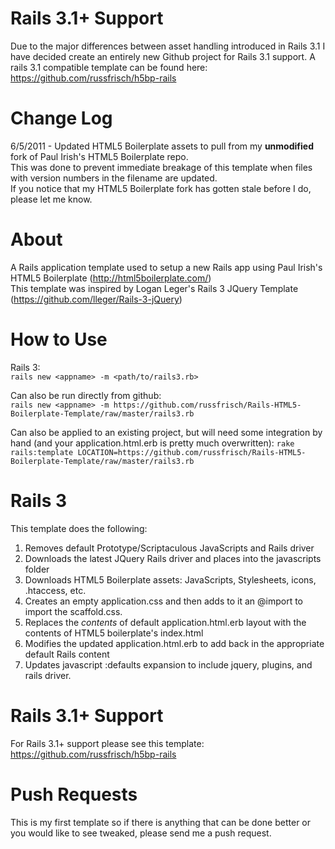 Rails 3.1+ Support
===================
Due to the major differences between asset handling introduced in Rails 3.1 I have decided create an entirely new Github project for Rails 3.1 support. A rails 3.1 compatible template can be found here: https://github.com/russfrisch/h5bp-rails

Change Log
===========
6/5/2011 - Updated HTML5 Boilerplate assets to pull from my <b>unmodified</b> fork of Paul Irish's HTML5 Boilerplate repo.<br>
 This was done to prevent immediate breakage of this template when files with version numbers in the filename are updated.<br>
 If you notice that my HTML5 Boilerplate fork has gotten stale before I do, please let me know.

About
======
A Rails application template used to setup a new Rails app using Paul Irish's HTML5 Boilerplate (http://html5boilerplate.com/)<br>
This template was inspired by Logan Leger's Rails 3 JQuery Template (https://github.com/lleger/Rails-3-jQuery)

How to Use
===========
Rails 3:<br> 
`rails new <appname> -m <path/to/rails3.rb>`<br>

Can also be run directly from github:<br>
`rails new <appname> -m https://github.com/russfrisch/Rails-HTML5-Boilerplate-Template/raw/master/rails3.rb`<br>

Can also be applied to an existing project, but will need some integration by hand (and your application.html.erb is pretty much overwritten):
`rake rails:template LOCATION=https://github.com/russfrisch/Rails-HTML5-Boilerplate-Template/raw/master/rails3.rb`<br>

Rails 3
================
This template does the following:

1.  Removes default Prototype/Scriptaculous JavaScripts and Rails driver
2.  Downloads the latest JQuery Rails driver and places into the javascripts folder
3.  Downloads HTML5 Boilerplate assets: JavaScripts, Stylesheets, icons, .htaccess, etc.
4.  Creates an empty application.css and then adds to it an @import to import the scaffold.css.
5.  Replaces the <i>contents</i> of default application.html.erb layout with the contents of HTML5 boilerplate's index.html
6.  Modifies the updated application.html.erb to add back in the appropriate default Rails content 
7.  Updates javascript :defaults expansion to include jquery, plugins, and rails driver.

Rails 3.1+ Support
===================
For Rails 3.1+ support please see this template: https://github.com/russfrisch/h5bp-rails

Push Requests
==============
This is my first template so if there is anything that can be done better or you would like to see tweaked, please send me a push request.
